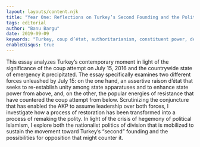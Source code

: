 ```yaml
---
layout: layouts/content.njk
title: "Year One: Reflections on Turkey’s Second Founding and the Politics of Division"
tags: editorial
author: "Banu Bargu"
date: 2019-09-09
keywords: "Turkey, coup d’état, authoritarianism, constituent power, democracy"
enableDisqus: true
---
```

This essay analyzes Turkey’s contemporary moment in light of the significance of the coup attempt on July 15, 2016 and the countrywide state of emergency it precipitated. The essay specifically examines two different forces unleashed by July 15: on the one hand, an assertive raison d’état that seeks to re-establish unity among state apparatuses and to enhance state power from above, and, on the other, the popular energies of resistance that have countered the coup attempt from below. Scrutinizing the conjuncture that has enabled the AKP to assume leadership over both forces, I investigate how a process of restoration has been transformed into a process of remaking the polity. In light of the crisis of hegemony of political Islamism, I explore both the nationalist politics of division that is mobilized to sustain the movement toward Turkey’s “second” founding and the possibilities for opposition that might counter it.
